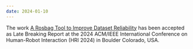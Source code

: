 ```yaml
---
date: 2024-01-10
---
```


The work [A Rosbag Tool to Improve Dataset Reliability](/publications/rosbags/) has been accepted as Late Breaking Report at the 2024 ACM/IEEE International Conference on Human-Robot Interaction (HRI 2024) in Boulder Colorado, USA.
